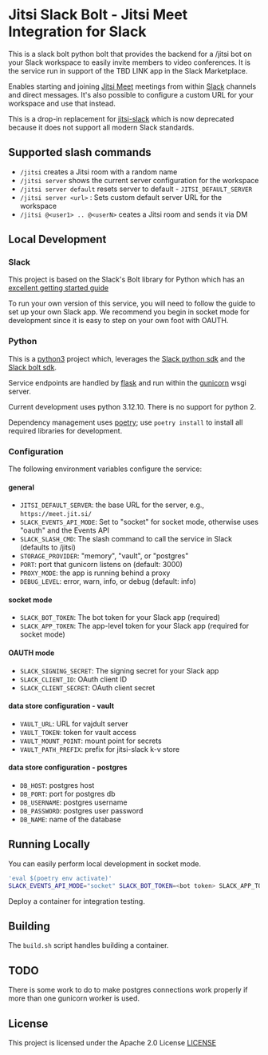 # Jitsi Slack Bolt - Jitsi Meet Integration for Slack

This is a slack bolt python bolt that provides the backend for a /jitsi bot on your Slack workspace
to easily invite members to video conferences. It is the service run in support of the TBD LINK app
in the Slack Marketplace.

Enables starting and joining [Jitsi Meet](https://meet.jit.si) meetings from within
[Slack](https://slack.com/) channels and direct messages. It's also possible to configure a
custom URL for your workspace and use that instead.

This is a drop-in replacement for [jitsi-slack](https://github.com/jitsi/jitsi/slack)
which is now deprecated because it does not support all modern Slack standards.

## Supported slash commands

* `/jitsi` creates a Jitsi room with a random name
* `/jitsi server` shows the current server configuration for the workspace
* `/jitsi server default` resets server to default - `JITSI_DEFAULT_SERVER`
* `/jitsi server <url>` : Sets custom default server URL for the workspace
* `/jitsi @<user1> .. @<userN>` ceates a Jitsi room and sends it via DM

## Local Development

### Slack

This project is based on the Slack's Bolt library for Python which has an
[excellent getting started guide](https://tools.slack.dev/bolt-python/getting-started/)

To run your own version of this service, you will need to follow the guide to set up your own Slack
app. We recommend you begin in socket mode for development since it is easy to step on your own foot
with OAUTH.

### Python

This is a [python3](https://python.org) project which, leverages the
[Slack python sdk](https://tools.slack.dev/python-slack-sdk/) and the
[Slack bolt sdk](https://tools.slack.dev/bolt-python/).

Service endpoints are handled by [flask](https://flask.palletsprojects.com/en/stable/)
and run within the [gunicorn](https://gunicorn.org) wsgi server.

Current development uses python 3.12.10. There is no support for python 2.

Dependency management uses [poetry](https://python-poetry.org); use `poetry install` to install
all required libraries for development.

### Configuration

The following environment variables configure the service:

#### general

* `JITSI_DEFAULT_SERVER`: the base URL for the server, e.g., `https://meet.jit.si/`
* `SLACK_EVENTS_API_MODE`: Set to "socket" for socket mode, otherwise uses "oauth" and the Events API
* `SLACK_SLASH_CMD`: The slash command to call the service in Slack (defaults to /jitsi)
* `STORAGE_PROVIDER`: "memory", "vault", or "postgres"
* `PORT`: port that gunicorn listens on (default: 3000)
* `PROXY_MODE`: the app is running behind a proxy
* `DEBUG_LEVEL`: error, warn, info, or debug (default: info)

#### socket mode

* `SLACK_BOT_TOKEN`: The bot token for your Slack app (required)
* `SLACK_APP_TOKEN`: The app-level token for your Slack app (required for socket mode)

#### OAUTH mode

* `SLACK_SIGNING_SECRET`: The signing secret for your Slack app
* `SLACK_CLIENT_ID`: OAuth client ID
* `SLACK_CLIENT_SECRET`: OAuth client secret

#### data store configuration - vault

* `VAULT_URL`: URL for vajdult server
* `VAULT_TOKEN`: token for vault access
* `VAULT_MOUNT_POINT`: mount point for secrets
* `VAULT_PATH_PREFIX`: prefix for jitsi-slack k-v store

#### data store configuration - postgres

* `DB_HOST`: postgres host
* `DB_PORT`: port for postgres db
* `DB_USERNAME`: postgres username
* `DB_PASSWORD`: postgres user password
* `DB_NAME`: name of the database

## Running Locally

You can easily perform local development in socket mode.

```bash
'eval $(poetry env activate)'
SLACK_EVENTS_API_MODE="socket" SLACK_BOT_TOKEN=<bot token> SLACK_APP_TOKEN=<app token> poetry run ./start.sh
```

Deploy a container for integration testing.

## Building

The `build.sh` script handles building a container.

## TODO

There is some work to do to make postgres connections work properly if more than one gunicorn worker
is used.

## License

This project is licensed under the Apache 2.0 License [LICENSE](LICENSE)
